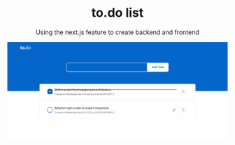 <div align="center">
  <h1>to.do list</h1>
  <p>
    Using the next.js feature to create backend and frontend
  </p>
  <img src="./todo.png" alt="Home screen" />
</div>
